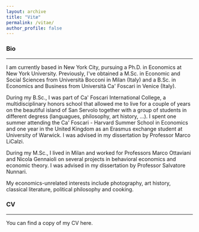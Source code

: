 ```yaml
---
layout: archive
title: "Vitæ"
permalink: /vitae/
author_profile: false
---
```


### Bio
---
I am currently based in New York City, pursuing a Ph.D. in Economics at New York University. Previously, I've obtained a M.Sc. in Economic and Social Sciences from Università Bocconi in Milan (Italy) and a B.Sc. in Economics and Business from Università Ca' Foscari in Venice (Italy). 

During my B.Sc., I was part of Ca' Foscari International College, a multidisciplinary honors school that allowed me to live for a couple of years on the beautiful island of San Servolo  together with a group of students in different degress (languagues, philosophy, art history, ...). I spent one summer attending the Ca' Foscari - Harvard Summer School in Economics and  one year in the United Kingdom as an Erasmus exchange student at University of Warwick. I was advised in my dissertation by Professor Marco LiCalzi.

During my M.Sc., I lived in Milan and worked for Professors Marco Ottaviani and Nicola Gennaioli on several projects in behavioral economics and economic theory. I was advised in my dissertation by Professor Salvatore Nunnari.

My economics-unrelated interests include photography, art history, classical literature, political philosophy and cooking.

### CV
---
You can find a copy of my CV here.
